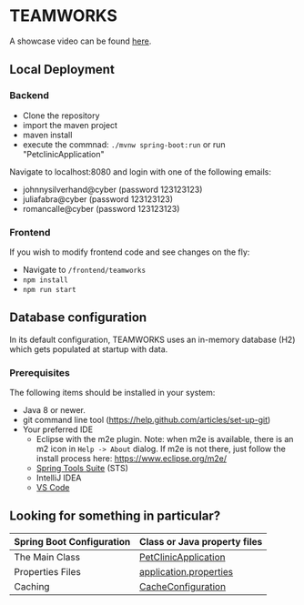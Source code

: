 # TEAMWORKS

A showcase video can be found [here](https://youtu.be/g9Iu-Cj1-e0).

## Local Deployment
### Backend

- Clone the repository 
- import the maven project
- maven install
- execute the commnad: `./mvnw spring-boot:run` or run "PetclinicApplication"

Navigate to localhost:8080 and login with one of the following emails:
- johnnysilverhand@cyber (password 123123123)
- juliafabra@cyber (password 123123123)
- romancalle@cyber (password 123123123)

### Frontend
If you wish to modify frontend code and see changes on the fly:
- Navigate to `/frontend/teamworks`
- `npm install`
- `npm run start`

## Database configuration

In its default configuration, TEAMWORKS uses an in-memory database (H2) which
gets populated at startup with data. 


### Prerequisites
The following items should be installed in your system:
* Java 8 or newer.
* git command line tool (https://help.github.com/articles/set-up-git)
* Your preferred IDE 
  * Eclipse with the m2e plugin. Note: when m2e is available, there is an m2 icon in `Help -> About` dialog. If m2e is
  not there, just follow the install process here: https://www.eclipse.org/m2e/
  * [Spring Tools Suite](https://spring.io/tools) (STS)
  * IntelliJ IDEA
  * [VS Code](https://code.visualstudio.com)

## Looking for something in particular?

|Spring Boot Configuration | Class or Java property files  |
|--------------------------|---|
|The Main Class | [PetClinicApplication](https://github.com/gii-is-DP1/spring-petclinic/blob/master/src/main/java/org/springframework/samples/petclinic/PetClinicApplication.java) |
|Properties Files | [application.properties](https://github.com/gii-is-DP1/spring-petclinic/blob/master/src/main/resources) |
|Caching | [CacheConfiguration](https://github.com/gii-is-DP1/spring-petclinic/blob/master/src/main/java/org/springframework/samples/petclinic/system/CacheConfiguration.java) |
